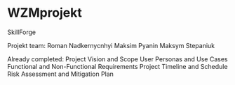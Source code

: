 # WZMprojekt

SkillForge

Projekt team: 
	Roman Nadkernycnhyi
	Maksim Pyanin
	Maksym Stepaniuk

Already completed: 
	Project Vision and Scope
	User Personas and Use Cases
	Functional and Non-Functional Requirements
	Project Timeline and Schedule
	Risk Assessment and Mitigation Plan